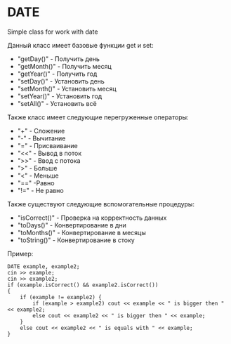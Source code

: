 # DATE
Simple class for work with date


Данный класс имеет базовые функции get и set:
* "getDay()" - Получить день
* "getMonth()" - Получить месяц
* "getYear()" - Получить год
* "setDay()" - Установить день
* "setMonth()" - Установить месяц
* "setYear()" - Установить год
* "setAll()" - Установить всё

Также класс имеет следующие перегруженные операторы:
* "+" - Сложение
* "-" - Вычитание
* "=" - Присваивание
* "<<" - Вывод в поток
* ">>" - Ввод с потока
* ">" - Больше
* "<" - Меньше
* "==" -Равно
* "!=" - Не равно

Также существуют следующие вспомогательные процедуры:
* "isCorrect()" - Проверка на корректность данных
* "toDays()" - Конвертирование в дни
* "toMonths()" - Конвертирование в месяцы
* "toString()" - Конвертирование в стоку

Пример: 
``` 
DATE example, example2;
cin >> example;
cin >> example2;
if (example.isCorrect() && example2.isCorrect()) 
{
	if (example != example2) {
		if (example > example2) cout << example << " is bigger then " << example2;
		else cout << example2 << " is bigger then " << example;
	}
	else cout << example2 << " is equals with " << example;
} 
```
